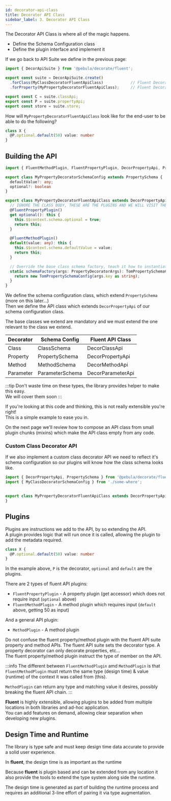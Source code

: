 ```yaml
---
id: decorator-api-class
title: Decorator API Class
sidebar_label: 3. Decorator API Class
---
```


The Decorator API Class is where all of the magic happens.

- Define the Schema Configuration class
- Define the plugin interface and implement it

If we go back to API Suite we define in the previous page:

```typescript {5,8}
import { DecorApiSuite } from '@pebula/decorate/fluent';

export const suite = DecorApiSuite.create()
  .forClass(MyClassDecoratorFluentApiClass)            // Fluent Decorator API for a class decorator
  .forProperty(MyPropertyDecoratorFluentApiClass);     // Fluent Decorator API for a property decorator

export const C = suite.classApi;
export const P = suite.propertyApi;
export const store = suite.store;
```

How will `MyPropertyDecoratorFluentApiClass` look like for the end-user to be able to do the following?

```typescript
class X {
  @P.optional.default(50) value: number
}
```

## Building the API

```typescript
import { FluentMethodPlugin, FluentPropertyPlugin, DecorPropertyApi, PropertySchema } from '@pebula/decorate/fluent';

export class MyPropertyDecoratorSchemaConfig extends PropertySchema {
  defaultValue?: any;
  optional?: boolean
}

export class MyPropertyDecoratorFluentApiClass extends DecorPropertyApi<MyPropertyDecoratorSchemaConfig> {
  // IGNORE THE CLASS BODY, THESE ARE THE PLUGINS AND WE WILL VISIT THEM NEXT SECTION
  @FluentPropertyPlugin()
  get optional(): this {
    this.$$context.schema.optional = true;
    return this;
  }

  @FluentMethodPlugin()
  default(value: any): this {
    this.$$context.schema.defaultValue = value;
    return this;
  }

  // Override the base class schema factory, teach it how to instantiate a new property schema configuration object.
  static schemaFactory(args: PropertyDecoratorArgs): TomPropertySchemaConfig {
    return new TomPropertySchemaConfig(args.key as string);
  }
}
```

We define the schema configuration class, which extend `PropertySchema` (more on this later...)  
Then we define the API class which extends `DecorPropertyApi` of our schema configuration class.

The base classes we extend are mandatory and we must extend the one relevant to the class we extend.

Decorator | Schema Config | Fluent API Class
----------|-------------------|-----------------
Class     | ClassSchema       | DecorClassApi
Property  | PropertySchema    | DecorPropertyApi
Method    | MethodSchema      | DecorMethodApi
Parameter | ParameterSchema   | DecorParameterApi

:::tip
Don't waste time on these types, the library provides helper to make this easy.  
We will cover them soon
:::

If you're looking at this code and thinking, this is not really extensible you're right!  
This is a simple example to ease you in.

On the next page we'll review how to compose an API class from small plugin chunks (mixins) which make the API class empty from any code.

### Custom Class Decorator API

If we also implement a custom class decorator API we need to reflect it's schema configuration so our plugins will know how the class schema looks like.

```typescript
import { DecorPropertyApi, PropertySchema } from '@pebula/decorate/fluent';
import { MyClassDecoratorSchemaConfig } from './some-where';

                                                                                                        // Type info on the class schema config
export class MyPropertyDecoratorFluentApiClass extends DecorPropertyApi<MyPropertyDecoratorSchemaConfig, MyClassDecoratorSchemaConfig> {
}
```

## Plugins

Plugins are instructions we add to the API, by so extending the API.  
A plugin provides logic that will run once it is called, allowing the plugin to add the metadata required.

```typescript
class X {
  @P.optional.default(50) value: number
}
```

In the example above, `P` is the decorator, `optional` and `default` are the plugins.

There are 2 types of fluent API plugins:

- `FluentPropertyPlugin` - A property plugin (get accessor) which does not require input (`optional` above)
- `FluentMethodPlugin` - A method plugin which requires input (`default` above, getting 50 as input)

And a general API plugin:

- `MethodPlugin` - A method plugin

Do not confuse the fluent property/method plugin with the fluent API suite property and method APIs.
The fluent API suite sets the decorator type. A property decorator can only decorate properties, etc...  
The fluent property/method plugin instruct the type of member on the API.

:::info
The different between `FluentMethodPlugin` amd `MethodPlugin` is that `FluentMethodPlugin` must return the same type (design time) & value (runtime) of the context it was called from (this).

`MethodPlugin` can return any type and matching value it desires, possibly breaking the fluent API chain.
:::

**Fluent** is highly extensible, allowing plugins to be added from multiple locations in both libraries and ad-hoc application.  
You can add features on demand, allowing clear separation when developing new plugins.

## Design Time and Runtime

The library is type safe and must keep design time data accurate to provide a solid user experience.

In **fluent**, the design time is as important as the runtime

Because **fluent** is plugin based and can be extended from any location it also provide the tools to extend the type system along side the runtime.

The design time is generated as part of building the runtime process and requires an additional 3-line effort of pairing it via type augmentation.  
